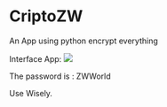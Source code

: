 # CriptoZW
An App using python encrypt everything

Interface App:
<img src="https://github.com/user-attachments/assets/b80ddd85-9d7b-410c-95f1-6d156c6432f8">

The password is : ZWWorld

Use Wisely.
